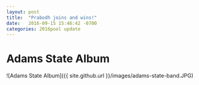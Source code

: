 ```yaml
---
layout: post
title:  "Prabodh joins and wins!"
date:   2016-09-15 15:46:42 -0700
categories: 2016pool update
---
```

# Adams State Album <br/>
![Adams State Album]({{ site.github.url }}/images/adams-state-band.JPG)
